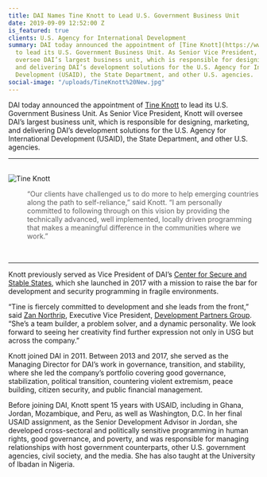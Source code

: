 ```yaml
---
title: DAI Names Tine Knott to Lead U.S. Government Business Unit
date: 2019-09-09 12:52:00 Z
is_featured: true
clients: U.S. Agency for International Development
summary: DAI today announced the appointment of [Tine Knott](https://www.dai.com/who-we-are/our-team/tine-knott)
  to lead its U.S. Government Business Unit. As Senior Vice President, Knott will
  oversee DAI’s largest business unit, which is responsible for designing, marketing,
  and delivering DAI’s development solutions for the U.S. Agency for International
  Development (USAID), the State Department, and other U.S. agencies.
social-image: "/uploads/TineKnott%20New.jpg"
---
```


DAI today announced the appointment of [Tine Knott](https://www.dai.com/who-we-are/our-team/tine-knott) to lead its U.S. Government Business Unit. As Senior Vice President, Knott will oversee DAI’s largest business unit, which is responsible for designing, marketing, and delivering DAI’s development solutions for the U.S. Agency for International Development (USAID), the State Department, and other U.S. agencies.

<!--more-->
<hr>
<br>
<img src="/uploads/TineKnott%20New.jpg" alt="Tine Knott" class="float-left">
<blockquote style=" border-left: 0px;">“Our clients have challenged us to do more to help emerging countries along the path to self-reliance,” said Knott. “I am personally committed to following through on this vision by providing the technically advanced, well implemented, locally driven programming that makes a meaningful difference in the communities where we work.”</blockquote>
<br>
<hr>

Knott previously served as Vice President of DAI’s [Center for Secure and Stable States](https://www.dai.com/our-work/solutions/fragile-states), which she launched in 2017 with a mission to raise the bar for development and security programming in fragile environments.

“Tine is fiercely committed to development and she leads from the front,” said [Zan Northrip](https://www.dai.com/who-we-are/leadership/zan-northrip), Executive Vice President, [Development Partners Group](https://www.dai.com/news/dai-names-zan-northrip-to-lead-donor-focused-business-group). “She’s a team builder, a problem solver, and a dynamic personality. We look forward to seeing her creativity find further expression not only in USG but across the company.”
 
Knott joined DAI in 2011. Between 2013 and 2017, she served as the Managing Director for DAI’s work in governance, transition, and stability, where she led the company’s portfolio covering good governance, stabilization, political transition, countering violent extremism, peace building, citizen security, and public financial management.
   
Before joining DAI, Knott spent 15 years with USAID, including in Ghana, Jordan, Mozambique, and Peru, as well as Washington, D.C. In her final USAID assignment, as the Senior Development Advisor in Jordan, she developed cross-sectoral and politically sensitive programming in human rights, good governance, and poverty, and was responsible for managing relationships with host government counterparts, other U.S. government agencies, civil society, and the media. She has also taught at the University of Ibadan in Nigeria.
